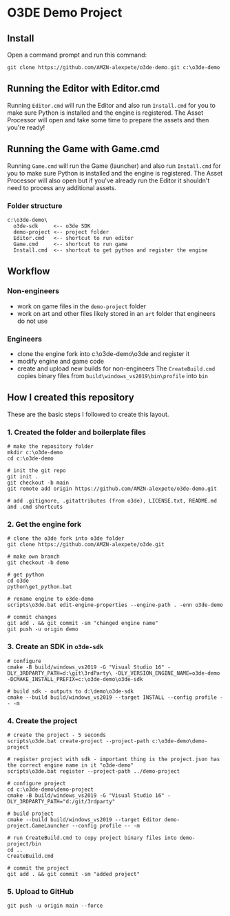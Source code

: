 # O3DE Demo Project


## Install

Open a command prompt and run this command:

```
git clone https://github.com/AMZN-alexpete/o3de-demo.git c:\o3de-demo
```

## Running the Editor with Editor.cmd

Running `Editor.cmd` will run the Editor and also run `Install.cmd` for you to make sure Python is installed and the engine is registered.
The Asset Processor will open and take some time to prepare the assets and then you're ready!

## Running the Game with Game.cmd

Running `Game.cmd` will run the Game (launcher) and also run `Install.cmd` for you to make sure Python is installed and the engine is registered.
The Asset Processor will also open but if you've already run the Editor it shouldn't need to process any additional assets. 


### Folder structure
```
c:\o3de-demo\
  o3de-sdk     <-- o3de SDK
  demo-project <-- project folder
  Editor.cmd   <-- shortcut to run editor
  Game.cmd     <-- shortcut to run game  
  Install.cmd  <-- shortcut to get python and register the engine
```

## Workflow

### Non-engineers
- work on game files in the `demo-project` folder
- work on art and other files likely stored in an `art` folder that engineers do not use

### Engineers
- clone the engine fork into c:\o3de-demo\o3de and register it
- modify engine and game code
- create and upload new builds for non-engineers
  The `CreateBuild.cmd` copies binary files from `build\windows_vs2019\bin\profile` into `bin`


## How I created this repository

These are the basic steps I followed to create this layout.

### 1. Created the folder and boilerplate files
```
# make the repository folder
mkdir c:\o3de-demo
cd c:\o3de-demo

# init the git repo
git init .
git checkout -b main
git remote add origin https://github.com/AMZN-alexpete/o3de-demo.git

# add .gitignore, .gitattributes (from o3de), LICENSE.txt, README.md and .cmd shortcuts
```

### 2. Get the engine fork
```
# clone the o3de fork into o3de folder
git clone https://github.com/AMZN-alexpete/o3de.git

# make own branch
git checkout -b demo

# get python
cd o3de
python\get_python.bat

# rename engine to o3de-demo
scripts\o3de.bat edit-engine-properties --engine-path . -enn o3de-demo

# commit changes
git add . && git commit -sm "changed engine name"
git push -u origin demo
```

### 3. Create an SDK in `o3de-sdk`
```
# configure 
cmake -B build/windows_vs2019 -G "Visual Studio 16" -DLY_3RDPARTY_PATH=d:\git\3rdParty\ -DLY_VERSION_ENGINE_NAME=o3de-demo -DCMAKE_INSTALL_PREFIX=c:\o3de-demo\o3de-sdk

# build sdk - outputs to d:\demo\o3de-sdk
cmake --build build/windows_vs2019 --target INSTALL --config profile -- -m
```

### 4. Create the project
```
# create the project - 5 seconds
scripts\o3de.bat create-project --project-path c:\o3de-demo\demo-project

# register project with sdk - important thing is the project.json has the correct engine name in it "o3de-demo"
scripts\o3de.bat register --project-path ../demo-project 

# configure project
cd c:\o3de-demo\demo-project
cmake -B build/windows_vs2019 -G "Visual Studio 16" -DLY_3RDPARTY_PATH="d:/git/3rdparty"

# build project
cmake --build build/windows_vs2019 --target Editor demo-project.GameLauncher --config profile -- -m

# run CreateBuild.cmd to copy project binary files into demo-project/bin
cd ..
CreateBuild.cmd

# commit the project 
git add . && git commit -sm "added project"
```

### 5. Upload to GitHub
```
git push -u origin main --force
```
